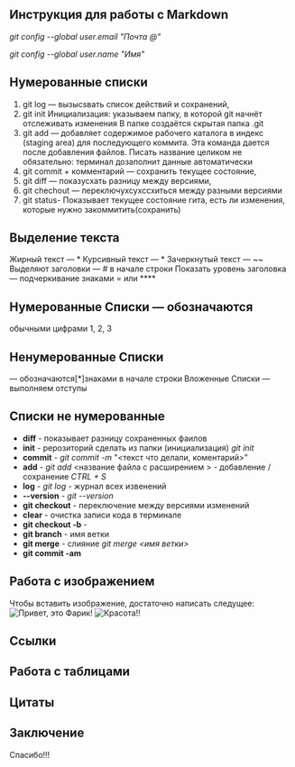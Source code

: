 ## Инструкция для работы с Markdown

*git config --global user.email "Почта @"*

*git config --global user.name "Имя"*

## Нумерованные списки

1. git log — вызыcsвать список действий и сохранений,
2. git init
Инициализация: указываем папку, в которой
git начнёт отслеживать изменения
В папке создаётся скрытая папка .git
3. git add — добавляет содержимое рабочего каталога
в индекс (staging area) для последующего коммита. Эта команда дается после добавления
файлов. Писать название целиком не обязательно: терминал дозаполнит данные автоматически
4. git commit + комментарий — сохранить текущее состояние,
5. git diff — показycxать разницу между версиями,
6. git chechout — переключyxcyxccxиться между разными версиями
7. git status- Показывает текущее состояние гита, есть
ли изменения, которые нужно закоммитить(сохранить)

## Выделение текста

Жирный текст — *
Курсивный текст — *
Зачеркнутый текст — ~~
Выделяют заголовки — # в начале строки
Показать уровень заголовка —
подчеркивание знаками = или ****
## Нумерованные Списки — обозначаются
обычными цифрами 1, 2, 3
## Ненумерованные Списки 
— обозначаются[*]знаками в начале строки
Вложенные Списки — выполняем отступы

## Списки не нумерованные
- **diff** - показывает разницу сохраненных фаилов
- **init** - рерозиторий сделать из папки (инициализация) *git init*
- **commit** - *git commit -m* "<текст что делали, коментарий>" 
- **add** - *git add* <название файла с расширением > - добавление / сохранение  *CTRL + S*
- **log** - *git log* - журнал всех извенений
- **--version** - *git --version* 
- **git checkout** - переключение между версиями изменений
- **clear** - очистка записи кода в терминале
- **git checkout -b** -  
- **git branch** - имя ветки
- **git merge** - слияние *git merge <имя ветки>*
- **git commit -am**  

## Работа с изображением
  Чтобы вставить изображение, достаточно написать следущее:
![Привет, это Фарик!](DSC_3853.jpg)
![Красота!!](IMG_2022.jpg)


## Ссылки

## Работа с таблицами

## Цитаты

## Заключение
Спасибо!!!
